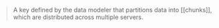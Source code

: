 >A key defined by the data modeler that partitions data into [[chunks]], which are distributed across multiple servers.